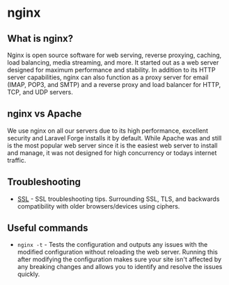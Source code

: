 # nginx
 ## What is nginx?
 Nginx is open source software for web serving, reverse proxying, caching, load balancing, media streaming, and more. It started out as a web server designed for maximum performance and stability. In addition to its HTTP server capabilities, nginx can also function as a proxy server for email (IMAP, POP3, and SMTP) and a reverse proxy and load balancer for HTTP, TCP, and UDP servers.
 ## nginx vs Apache
 We use nginx on all our servers due to its high performance, excellent security and Laravel Forge installs it by default. While Apache was and still is the most popular web server since it is the easiest web server to install and manage, it was not designed for high concurrency or todays internet traffic.
 ## Troubleshooting
 * [SSL](troubleshooting/ssl.md) - SSL troubleshooting tips. Surrounding SSL, TLS, and backwards compatibility with older browsers/devices using ciphers.
 ## Useful commands
 * `nginx -t` - Tests the configuration and outputs any issues with the modified configuration without reloading the web server. Running this after modifying the configuration makes sure your site isn't affected by any breaking changes and allows you to identify and resolve the issues quickly.
